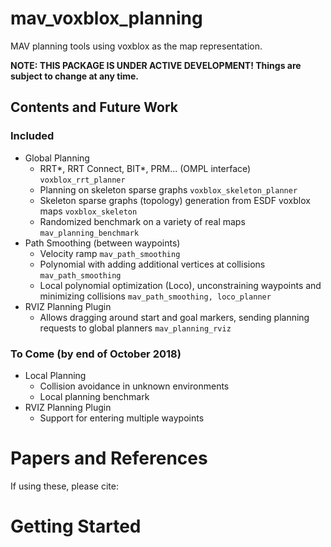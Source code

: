 # mav_voxblox_planning
MAV planning tools using voxblox as the map representation.

**NOTE: THIS PACKAGE IS UNDER ACTIVE DEVELOPMENT! Things are subject to change at any time.**

## Contents and Future Work
### Included
* Global Planning
  * RRT*, RRT Connect, BIT*, PRM... (OMPL interface) `voxblox_rrt_planner`
  * Planning on skeleton sparse graphs `voxblox_skeleton_planner`
  * Skeleton sparse graphs (topology) generation from ESDF voxblox maps `voxblox_skeleton`
  * Randomized benchmark on a variety of real maps `mav_planning_benchmark`
* Path Smoothing (between waypoints)
  * Velocity ramp `mav_path_smoothing`
  * Polynomial with adding additional vertices at collisions `mav_path_smoothing`
  * Local polynomial optimization (Loco), unconstraining waypoints and minimizing collisions `mav_path_smoothing, loco_planner`
* RVIZ Planning Plugin
  * Allows dragging around start and goal markers, sending planning requests to global planners `mav_planning_rviz`

### To Come (by end of October 2018)
* Local Planning
  * Collision avoidance in unknown environments
  * Local planning benchmark
* RVIZ Planning Plugin
  * Support for entering multiple waypoints

# Papers and References
If using these, please cite:



# Getting Started



